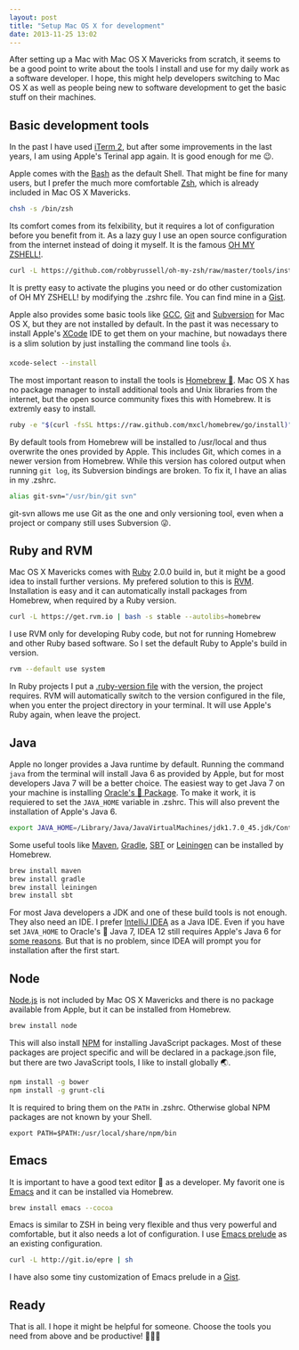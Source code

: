 ```yaml
---
layout: post
title: "Setup Mac OS X for development"
date: 2013-11-25 13:02
---
```


After setting up a Mac with Mac OS X Mavericks from scratch, it seems
to be a good point to write about the tools I install and use for my
daily work as a software developer. I hope, this might help developers
switching to Mac OS X as well as people being new to software
development to get the basic stuff on their machines.

Basic development tools
-----------------------

In the past I have used [iTerm 2](http://www.iterm2.com), but after some improvements in the
last years, I am using Apple's Terinal app again. It is good enough
for me 😉.

Apple comes with the [Bash](http://www.gnu.org/software/bash/) as the default Shell. That might be fine for
many users, but I prefer the much more comfortable [Zsh](http://www.zsh.org), which is
already included in Mac OS X Mavericks.

```sh
chsh -s /bin/zsh
```

Its comfort comes from its felxibility, but it requires a lot of
configuration before you benefit from it. As a lazy guy I use an open
source configuration from the internet instead of doing it myself. It
is the famous [OH MY ZSHELL!](https://github.com/robbyrussell/oh-my-zsh).

```sh
curl -L https://github.com/robbyrussell/oh-my-zsh/raw/master/tools/install.sh | sh
```

It is pretty easy to activate the plugins you need or do other
customization of OH MY ZSHELL! by modifying the .zshrc file. You can
find mine in a [Gist](https://gist.github.com/jehrhardt/6724571).

Apple also provides some basic tools like [GCC](http://gcc.gnu.org), [Git](http://git-scm.com) and
[Subversion](http://subversion.apache.org) for Mac OS X, but they are not installed by default. In the
past it was necessary to install Apple's [XCode](https://itunes.apple.com/de/app/xcode/id497799835)
IDE to get them on your machine, but nowadays there is a slim solution by just installing the
command line tools 👍.

```sh
xcode-select --install
```

The most important reason to install the tools is [Homebrew 🍺](http://brew.sh). Mac OS X
has no package manager to install additional tools and Unix libraries
from the internet, but the open source community fixes this with
Homebrew. It is extremly easy to install.

```sh
ruby -e "$(curl -fsSL https://raw.github.com/mxcl/homebrew/go/install)"
```

By default tools from Homebrew will be installed to /usr/local and
thus overwrite the ones provided by Apple. This includes Git, which
comes in a newer version from Homebrew. While this version has colored
output when running ```git log```, its Subversion bindings are
broken. To fix it, I have an alias in my .zshrc.

```sh
alias git-svn="/usr/bin/git svn"
```

git-svn allows me use Git as the one and only versioning tool, even
when a project or company still uses Subversion 😜.

Ruby and RVM
------------

Mac OS X Mavericks comes with [Ruby](https://www.ruby-lang.org) 2.0.0 build in, but it might be a
good idea to install further versions. My prefered
solution to this is [RVM](http://rvm.io). Installation is easy and it can automatically
install packages from Homebrew, when required by a Ruby version.

```sh
curl -L https://get.rvm.io | bash -s stable --autolibs=homebrew
```

I use RVM only for developing Ruby code, but not for running Homebrew
and other Ruby based software. So I set the default Ruby to Apple's
build in version.

```sh
rvm --default use system
```

In Ruby projects I put a
[.ruby-version file](https://gist.github.com/jehrhardt/7639076) with
the version, the project requires. RVM will automatically switch to
the version configured in the file, when you enter the project
directory in your terminal. It will use Apple's Ruby again, when leave
the project.

Java
----

Apple no longer provides a Java runtime by default. Running the
command ```java``` from the terminal will install Java 6 as provided
by Apple, but for most developers Java 7 will be a better choice. The
easiest way to get Java 7 on your machine is installing
[Oracle's 👿 Package](http://www.oracle.com/technetwork/java/javase/downloads/index.html). To
make it work, it is requiered to set the ```JAVA_HOME``` variable in
.zshrc. This will also prevent the installation of Apple's Java 6.

```sh
export JAVA_HOME=/Library/Java/JavaVirtualMachines/jdk1.7.0_45.jdk/Contents/Home/
```

Some useful tools like [Maven](http://maven.apache.org), [Gradle](http://www.gradle.org),
[SBT](http://www.scala-sbt.org) or [Leiningen](http://leiningen.org) can be
installed by Homebrew.

```sh
brew install maven
brew install gradle
brew install leiningen
brew install sbt
```

For most Java developers a JDK and one of these build tools is not
enough. They also need an IDE. I prefer [IntelliJ IDEA](http://www.jetbrains.com/idea/) as a Java
IDE. Even if you have set ```JAVA_HOME``` to Oracle's 👿 Java 7, IDEA 12
still requires Apple's Java 6 for [some reasons](http://blog.jetbrains.com/idea/2013/09/jdk7_compatibility/). But that is no
problem, since IDEA will prompt you for installation after the first
start.

Node
----

[Node.js](http://nodejs.org) is not included by Mac OS X Mavericks and there is no package
available from Apple, but it can be installed from Homebrew.

```sh
brew install node
```

This will also install [NPM](https://npmjs.org) for installing JavaScript packages. Most of
these packages are project specific and will be declared in a
package.json file, but there are two JavaScript tools, I like to install globally 🌏.

```sh
npm install -g bower
npm install -g grunt-cli
```

It is required to bring them on the ```PATH``` in .zshrc. Otherwise
global NPM packages are not known by your Shell.

```
export PATH=$PATH:/usr/local/share/npm/bin
```

Emacs
-----

It is important to have a good text editor 📝 as a developer. My favorit
one is [Emacs](http://www.gnu.org/software/emacs/) and it can be installed via Homebrew.

```sh
brew install emacs --cocoa
```

Emacs is similar to ZSH in being very flexible and thus very powerful
and comfortable, but it also needs a lot of configuration. I use [Emacs
prelude](https://github.com/bbatsov/prelude) as an existing configuration.

```sh
curl -L http://git.io/epre | sh
```

I have also some tiny customization of Emacs prelude in a
[Gist](https://gist.github.com/jehrhardt/7276703).

Ready
-----

That is all. I hope it might be helpful for someone. Choose the tools
you need from above and be productive! 🍺💃😊

